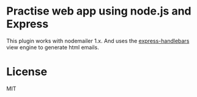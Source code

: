 # Practise web app using node.js and Express
This plugin works with nodemailer 1.x. And uses the [express-handlebars](https://github.com/ericf/express-handlebars) view
engine to generate html emails.


# License
MIT